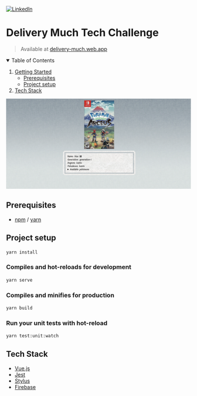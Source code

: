 <!-- PROJECT SHIELDS -->
[![LinkedIn][linkedin-shield]][linkedin-url]

# Delivery Much Tech Challenge

> Available at [delivery-much.web.app](https://delivery-much-efe6e.web.app/)

<!-- TABLE OF CONTENTS -->
<details open="open">
  <summary>Table of Contents</summary>
  <ol>
    <li>
      <a href="#prerequisites">Getting Started</a>
      <ul>
        <li><a href="#prerequisites">Prerequisites</a></li>
        <li><a href="#installation">Project setup</a></li>
      </ul>
    </li>
    <li>
      <a href="#tech-stack">Tech Stack</a>
    </li>
  </ol>
</details>

![PrintScreen](/.github/cover.png)

## Prerequisites

* [npm](https://nodejs.org/en/) / [yarn](https://yarnpkg.com/)

## Project setup
```sh
yarn install
```

### Compiles and hot-reloads for development
```sh
yarn serve
```

### Compiles and minifies for production
```sh
yarn build
```

### Run your unit tests with hot-reload
```sh
yarn test:unit:watch
```

## Tech Stack
* [Vue.js](https://vuejs.org/)
* [Jest](https://jestjs.io/)
* [Stylus](https://stylus-lang.com/)
* [Firebase](https://firebase.google.com/)

[linkedin-shield]: https://img.shields.io/badge/-LinkedIn-black.svg?style=for-the-badge&logo=linkedin&colorB=555
[linkedin-url]: https://www.linkedin.com/in/augustoyuudi/